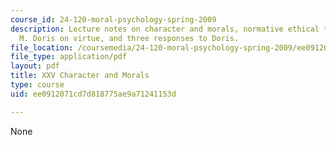 ```yaml
---
course_id: 24-120-moral-psychology-spring-2009
description: Lecture notes on character and morals, normative ethical theories, John
  M. Doris on virtue, and three responses to Doris.
file_location: /coursemedia/24-120-moral-psychology-spring-2009/ee0912071cd7d818775ae9a71241153d_MIT24_120s09_lec25.pdf
file_type: application/pdf
layout: pdf
title: XXV Character and Morals
type: course
uid: ee0912071cd7d818775ae9a71241153d

---
```

None